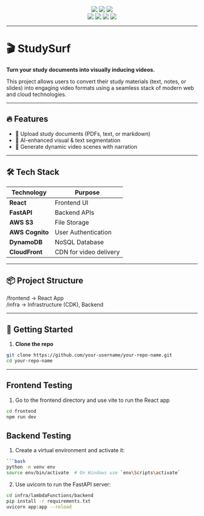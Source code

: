 <p align="center">
  <img src="https://img.shields.io/badge/built%20with-AWS-orange?style=for-the-badge&logo=amazonaws" />
  <img src="https://img.shields.io/badge/React-Frontend-61DAFB?style=for-the-badge&logo=react&logoColor=black" />
  <img src="https://img.shields.io/badge/FastAPI-Backend-009688?style=for-the-badge&logo=fastapi&logoColor=white" />
  <br />
  <img src="https://img.shields.io/badge/S3-Storage-orange?style=for-the-badge&logo=amazonaws&logoColor=white" />
  <img src="https://img.shields.io/badge/DynamoDB-Database-4053D6?style=for-the-badge&logo=amazon-dynamodb&logoColor=white" />
  <img src="https://img.shields.io/badge/Cognito-Auth-ED6C30?style=for-the-badge&logo=amazonaws&logoColor=white" />
  <img src="https://img.shields.io/badge/CloudFront-CDN-232F3E?style=for-the-badge&logo=amazonaws&logoColor=white" />
</p>

---

# 🎬 StudySurf

**Turn your study documents into visually inducing videos.**

This project allows users to convert their study materials (text, notes, or slides) into engaging video formats using a seamless stack of modern web and cloud technologies.

---

## 🔥 Features

- 📄 Upload study documents (PDFs, text, or markdown)
- 🧠 AI-enhanced visual & text segmentation
- 🎨 Generate dynamic video scenes with narration

---

## 🛠️ Tech Stack

| Technology     | Purpose                    |
|----------------|----------------------------|
| **React**      | Frontend UI                |
| **FastAPI**    | Backend APIs               |
| **AWS S3**     | File Storage               |
| **AWS Cognito**| User Authentication        |
| **DynamoDB**   | NoSQL Database             |
| **CloudFront** | CDN for video delivery     |

---

## 📦 Project Structure

/frontend         → React App  
/infra              → Infrastructure (CDK), Backend  

---

## 🚀 Getting Started

1. **Clone the repo**

```bash
git clone https://github.com/your-username/your-repo-name.git
cd your-repo-name
```

---
## Frontend Testing

1. Go to the frontend directory and use vite to run the React app

```bash
cd frontend
npm run dev
```

## Backend Testing

1. Create a virtual environment and activate it:

```bash
```bash
python -m venv env
source env/bin/activate  # On Windows use `env\Scripts\activate`
```

2. Use uvicorn to run the FastAPI server:

```bash
cd infra/lambdaFunctions/backend
pip install -r requirements.txt
uvicorn app:app --reload
```
```



